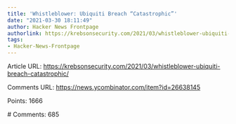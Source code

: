 ```yaml
---
title: 'Whistleblower: Ubiquiti Breach “Catastrophic”'
date: "2021-03-30 18:11:49"
author: Hacker News Frontpage
authorlink: https://krebsonsecurity.com/2021/03/whistleblower-ubiquiti-breach-catastrophic/
tags:
- Hacker-News-Frontpage
---
```


<p>Article URL: <a href="https://krebsonsecurity.com/2021/03/whistleblower-ubiquiti-breach-catastrophic/">https://krebsonsecurity.com/2021/03/whistleblower-ubiquiti-breach-catastrophic/</a></p>
<p>Comments URL: <a href="https://news.ycombinator.com/item?id=26638145">https://news.ycombinator.com/item?id=26638145</a></p>
<p>Points: 1666</p>
<p># Comments: 685</p>
